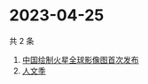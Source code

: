 # 2023-04-25

共 2 条

<!-- BEGIN -->
<!-- 最后更新时间 Tue Apr 25 2023 03:01:40 GMT+0800 (China Standard Time) -->

1. [中国绘制火星全球影像图首次发布](https://www.zhihu.com/search?q=中国绘制火星全球影像图首次发布)
1. [人文季](https://www.zhihu.com/search?q=人文季)

<!-- END -->
